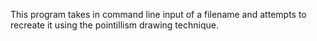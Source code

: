 This program takes in command line input of a filename and attempts to recreate it using the pointillism drawing technique. 
